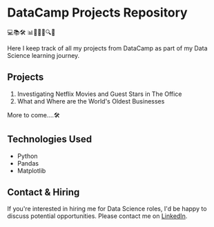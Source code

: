 # DataCamp Projects Repository

💻📚🛠️ 📊🔬🧮🌐🔍🤖

Here I keep track of all my projects from DataCamp as part of my Data Science learning journey.

## Projects

1. Investigating Netflix Movies and Guest Stars in The Office
2. What and Where are the World's Oldest Businesses

More to come....🛠️

## Technologies Used

- Python
- Pandas
- Matplotlib

## Contact & Hiring

If you're interested in hiring me for Data Science roles, I'd be happy to discuss potential opportunities. Please contact me on [LinkedIn](https://linkedin.com/in/srjchsv).
